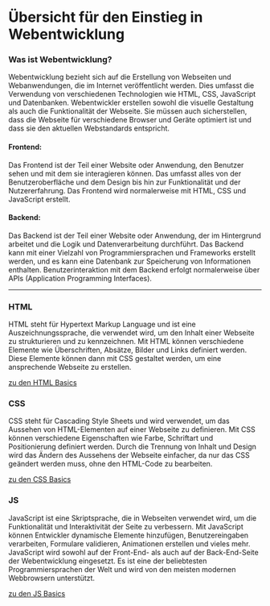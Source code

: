 # Übersicht für den Einstieg in Webentwicklung

### Was ist Webentwicklung?

Webentwicklung bezieht sich auf die Erstellung von Webseiten und Webanwendungen, die im Internet veröffentlicht werden. Dies umfasst die Verwendung von verschiedenen Technologien wie HTML, CSS, JavaScript und Datenbanken. Webentwickler erstellen sowohl die visuelle Gestaltung als auch die Funktionalität der Webseite. Sie müssen auch sicherstellen, dass die Webseite für verschiedene Browser und Geräte optimiert ist und dass sie den aktuellen Webstandards entspricht.

#### Frontend:

Das Frontend ist der Teil einer Website oder Anwendung, den Benutzer sehen und mit dem sie interagieren können. Das umfasst alles von der Benutzeroberfläche und dem Design bis hin zur Funktionalität und der Nutzererfahrung. Das Frontend wird normalerweise mit HTML, CSS und JavaScript erstellt.

#### Backend:

Das Backend ist der Teil einer Website oder Anwendung, der im Hintergrund arbeitet und die Logik und Datenverarbeitung durchführt. Das Backend kann mit einer Vielzahl von Programmiersprachen und Frameworks erstellt werden, und es kann eine Datenbank zur Speicherung von Informationen enthalten. Benutzerinteraktion mit dem Backend erfolgt normalerweise über APIs (Application Programming Interfaces).
<br><hr>
### HTML

HTML steht für Hypertext Markup Language und ist eine Auszeichnungssprache, die verwendet wird, um den Inhalt einer Webseite zu strukturieren und zu kennzeichnen. Mit HTML können verschiedene Elemente wie Überschriften, Absätze, Bilder und Links definiert werden. Diese Elemente können dann mit CSS gestaltet werden, um eine ansprechende Webseite zu erstellen.

[zu den HTML Basics](/intro-html/README.md)

### CSS

CSS steht für Cascading Style Sheets und wird verwendet, um das Aussehen von HTML-Elementen auf einer Webseite zu definieren. Mit CSS können verschiedene Eigenschaften wie Farbe, Schriftart und Positionierung definiert werden. Durch die Trennung von Inhalt und Design wird das Ändern des Aussehens der Webseite einfacher, da nur das CSS geändert werden muss, ohne den HTML-Code zu bearbeiten.

[zu den CSS Basics](/intro-css/README.md)

### JS

JavaScript ist eine Skriptsprache, die in Webseiten verwendet wird, um die Funktionalität und Interaktivität der Seite zu verbessern. Mit JavaScript können Entwickler dynamische Elemente hinzufügen, Benutzereingaben verarbeiten, Formulare validieren, Animationen erstellen und vieles mehr. JavaScript wird sowohl auf der Front-End- als auch auf der Back-End-Seite der Webentwicklung eingesetzt. Es ist eine der beliebtesten Programmiersprachen der Welt und wird von den meisten modernen Webbrowsern unterstützt.

[zu den JS Basics](/intro-js/README.md)
